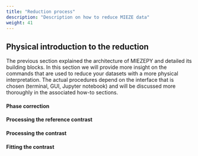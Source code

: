```yaml
---
title: "Reduction process"
description: "Description on how to reduce MIEZE data"
weight: 41
---
```


## Physical introduction to the reduction
The previous section explained the architecture of MIEZEPY and detailed its building blocks. In this section we will provide more insight on the commands that are used to reduce your datasets with a more physical interpretation. The actual procedures depend on the interface that is chosen (terminal, GUI, Jupyter notebook) and will be discussed more thoroughly in the associated how-to sections.

#### Phase correction

#### Processing the reference contrast

#### Processing the contrast

#### Fitting the contrast
